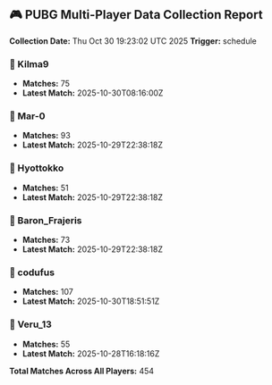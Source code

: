 ## 🎮 PUBG Multi-Player Data Collection Report
**Collection Date:** Thu Oct 30 19:23:02 UTC 2025
**Trigger:** schedule

### 👤 Kilma9
- **Matches:** 75
- **Latest Match:** 2025-10-30T08:16:00Z

### 👤 Mar-0
- **Matches:** 93
- **Latest Match:** 2025-10-29T22:38:18Z

### 👤 Hyottokko
- **Matches:** 51
- **Latest Match:** 2025-10-29T22:38:18Z

### 👤 Baron_Frajeris
- **Matches:** 73
- **Latest Match:** 2025-10-29T22:38:18Z

### 👤 codufus
- **Matches:** 107
- **Latest Match:** 2025-10-30T18:51:51Z

### 👤 Veru_13
- **Matches:** 55
- **Latest Match:** 2025-10-28T16:18:16Z

**Total Matches Across All Players:** 454
